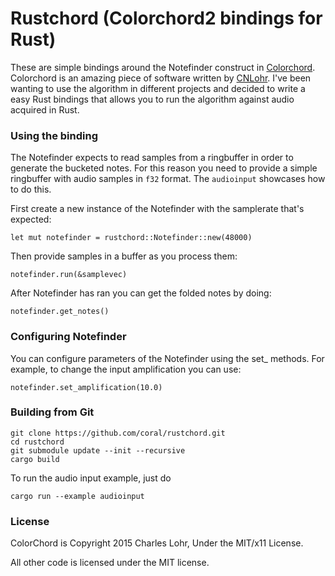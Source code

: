 # Rustchord (Colorchord2 bindings for Rust)

These are simple bindings around the Notefinder construct in [Colorchord](https://github.com/cnlohr/colorchord). Colorchord is an amazing piece of software written by [CNLohr](https://github.com/cnlohr). I've been wanting to use the algorithm in different projects and decided to write a easy Rust bindings that allows you to run the algorithm against audio acquired in Rust.

### Using the binding

The Notefinder expects to read samples from a ringbuffer in order to generate the bucketed notes. For this reason you need to provide a simple ringbuffer with audio samples in `f32` format. The `audioinput` showcases how to do this.

First create a new instance of the Notefinder with the samplerate that's expected:

`let mut notefinder = rustchord::Notefinder::new(48000)`

Then provide samples in a buffer as you process them:

`notefinder.run(&samplevec)`

After Notefinder has ran you can get the folded notes by doing:

`notefinder.get_notes()`

### Configuring Notefinder

You can configure parameters of the Notefinder using the set\_ methods. For example, to change the input amplification you can use:

`notefinder.set_amplification(10.0)`

### Building from Git

```
git clone https://github.com/coral/rustchord.git
cd rustchord
git submodule update --init --recursive
cargo build
```

To run the audio input example, just do

`cargo run --example audioinput`

### License

ColorChord is Copyright 2015 Charles Lohr, Under the MIT/x11 License.

All other code is licensed under the MIT license.
